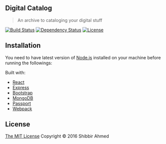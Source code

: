## Digital Catalog
> An archive to cataloging your digital stuff

[![Build Status](https://travis-ci.org/shibbir/digital-catalog.svg?branch=master)](https://travis-ci.org/shibbir/digital-catalog)
[![Dependency Status](https://david-dm.org/shibbir/digital-catalog.svg)](https://david-dm.org/shibbir/digital-catalog)
[![License](https://img.shields.io/badge/license-MIT-blue.svg)](http://opensource.org/licenses/MIT)

## Installation

You need to have latest version of [Node.js](https://nodejs.org/en/) installed on your machine before running the followings:

Built with:

- [React](https://facebook.github.io/react/)
- [Express](http://expressjs.com/)
- [Bootstrap](http://getbootstrap.com/)
- [MongoDB](https://www.mongodb.com/)
- [Passport](http://passportjs.org/)
- [Webpack](https://webpack.github.io/)

## License
<a href="https://opensource.org/licenses/MIT">The MIT License</a> Copyright &copy; 2016 Shibbir Ahmed
